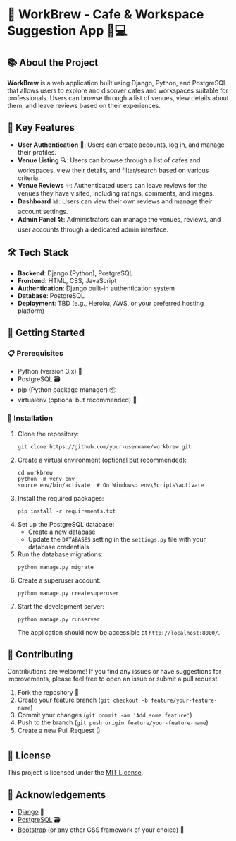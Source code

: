 # 🌟 WorkBrew - Cafe & Workspace Suggestion App 🍵💻

## 📚 About the Project
**WorkBrew** is a web application built using Django, Python, and PostgreSQL that allows users to explore and discover cafes and workspaces suitable for professionals. Users can browse through a list of venues, view details about them, and leave reviews based on their experiences.

## 🔑 Key Features
- **User Authentication** 🔑: Users can create accounts, log in, and manage their profiles.
- **Venue Listing** 🔍: Users can browse through a list of cafes and workspaces, view their details, and filter/search based on various criteria.
- **Venue Reviews** ✨: Authenticated users can leave reviews for the venues they have visited, including ratings, comments, and images.
- **Dashboard** 📊: Users can view their own reviews and manage their account settings.
- **Admin Panel** 🛠️: Administrators can manage the venues, reviews, and user accounts through a dedicated admin interface.

## 🛠️ Tech Stack
- **Backend**: Django (Python), PostgreSQL
- **Frontend**: HTML, CSS, JavaScript
- **Authentication**: Django built-in authentication system
- **Database**: PostgreSQL
- **Deployment**: TBD (e.g., Heroku, AWS, or your preferred hosting platform)

## 🚀 Getting Started

### 📋 Prerequisites
- Python (version 3.x) 🐍
- PostgreSQL 🗃️
- pip (Python package manager) 📦
- virtualenv (optional but recommended) 🐳

### 📲 Installation
1. Clone the repository:
   ```
   git clone https://github.com/your-username/workbrew.git
   ```
2. Create a virtual environment (optional but recommended):
   ```
   cd workbrew
   python -m venv env
   source env/bin/activate  # On Windows: env\Scripts\activate
   ```
3. Install the required packages:
   ```
   pip install -r requirements.txt
   ```
4. Set up the PostgreSQL database:
   - Create a new database
   - Update the `DATABASES` setting in the `settings.py` file with your database credentials
5. Run the database migrations:
   ```
   python manage.py migrate
   ```
6. Create a superuser account:
   ```
   python manage.py createsuperuser
   ```
7. Start the development server:
   ```
   python manage.py runserver
   ```
   The application should now be accessible at `http://localhost:8000/`.

## 🤝 Contributing
Contributions are welcome! If you find any issues or have suggestions for improvements, please feel free to open an issue or submit a pull request.

1. Fork the repository 🍴
2. Create your feature branch (`git checkout -b feature/your-feature-name`)
3. Commit your changes (`git commit -am 'Add some feature'`)
4. Push to the branch (`git push origin feature/your-feature-name`)
5. Create a new Pull Request 🔃

## 📄 License
This project is licensed under the [MIT License](LICENSE.txt).

## 🙏 Acknowledgements
- [Django](https://www.djangoproject.com/) 🐍
- [PostgreSQL](https://www.postgresql.org/) 🗃️
- [Bootstrap](https://getbootstrap.com/) (or any other CSS framework of your choice) 💅
